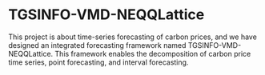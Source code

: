 # TGSINFO-VMD-NEQQLattice
This project is about time-series forecasting of carbon prices, and we have designed an integrated forecasting framework named TGSINFO-VMD-NEQQLattice. This framework enables the decomposition of carbon price time series, point forecasting, and interval forecasting.
